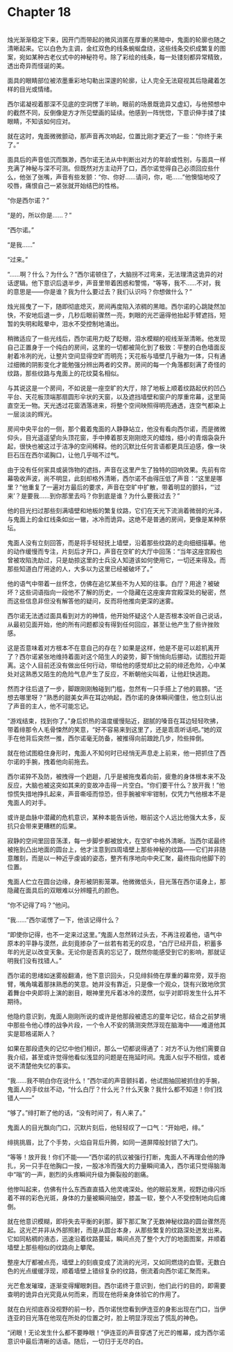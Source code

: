 # Chapter 18

<br>
烛光渐渐稳定下来，因开门而带起的微风消匿在厚重的黑暗中，鬼面的轮廓也随之清晰起来。它以白色为主调，金红双色的线条蜿蜒盘绕，这些线条交织成繁复的图案，宛如某种古老仪式中的神秘符号。除了彩绘的线条，每一处镂刻都异常精致，透出奇异而怪诞的美。

面具的眼睛部位被浓墨重彩地勾勒出深邃的轮廓，让人完全无法窥视其后隐藏着怎样的目光或情绪。

西尔诺凝视着那深不见底的空洞愣了半晌，眼前的场景既诡异又虚幻，与他预想中的截然不同，反倒像是方才所见壁画的延续。他感到一阵恍惚，下意识伸手揉了揉眼睛，不知该如何应对。

就在这时，鬼面微微颤动，那声音再次响起，位置比刚才更近了一些：“你终于来了。”

面具后的声音低沉而飘渺，西尔诺无法从中判断出对方的年龄或性别，与面具一样充满了神秘与深不可测。但既然对方主动开了口，西尔诺觉得自己必须回应些什么，他张了张嘴，声音有些发颤：“你、你好……请问，你，呃……”他懊恼地咬了咬唇，痛恨自己一紧张就开始结巴的性格。

“你是西尔诺？”

“是的，所以你是……？”

“西尔诺。”

“是我……”

“过来。”

“……啊？什么？为什么？”西尔诺顿住了，大脑拐不过弯来，无法理清这诡异的对话逻辑。他下意识后退半步，声音里带着困惑和警惕，“等等，我不……不对，我的意思是——你是谁？我为什么要过去？我们认识吗？你想做什么？”

烛光摇曳了一下，随即彻底熄灭，房间再度陷入浓稠的黑暗。西尔诺的心跳陡然加快，不安地后退一步，几秒后眼前骤然一亮，刺眼的光芒逼得他抬起手臂遮挡，短暂的失明和眩晕中，泪水不受控制地涌出。

稍微适应了一些光线后，西尔诺用力眨了眨眼，泪水模糊的视线渐渐清晰。他发现自己正置身于一个纯白的房间，这里的一切都被简化到了极致：平整的白色墙面反射着冷冽的光，让整片空间显得空旷而明亮；天花板与墙壁几乎融为一体，只有通过细微的阴影变化才能勉强分辨出两者的交界。房间的每一个角落都刻满了奇怪的纹路，那些纹路与鬼面上的花纹莫名相似。

与其说这是一个房间，不如说是一座空旷的大厅，除了地板上顺着纹路起伏的凹凸平台、天花板顶端那扇圆形伞状的天窗，以及遮挡墙壁和窗户的厚重帘幕，这里简直空无一物。天光透过花窗洒落进来，将整个空间映照得明亮通透，连空气都染上一层淡淡的辉光。

房间中央平台的一侧，那个戴着鬼面的人静静站立，他没有看向西尔诺，而是微微仰头，目光遥遥望向头顶花窗，手中捧着那支刚刚熄灭的蜡烛，细小的青烟袅袅升起，很快也被这过于洁净的空间稀释。他的沉默比任何言语都更具压迫感，像一块巨石压在西尔诺胸口，让他几乎喘不过气。

由于没有任何家具或装饰物的遮挡，声音在这里产生了独特的回响效果。先前有帘幕吸收声波，尚不明显，此刻却格外清晰，西尔诺不由得压低了声音：“这里是哪里？”他重复了一遍对方最后的要求，声音在空旷中扩散，带着明显的颤抖，“‘过来’？是要我……到你那里去吗？你到底是谁？为什么要我过去？”

他的目光扫过那些刻满墙壁和地板的繁复纹路，它们在天光下流淌着微弱的光泽，与鬼面上的金红线条如出一辙，冰冷而诡异。这绝不是普通的房间，更像是某种祭坛。

鬼面人没有立刻回答，而是将手轻轻抚上墙壁，沿着那些纹路的走向细细描摹。他的动作缓慢而专注，片刻后才开口，声音在空旷的大厅中回荡：“当年这座宫殿也曾被攻陷洗劫过，只是劫掠这里的士兵没人知道该如何使用它，一切还来得及。而那些知道白厅用途的人，大多以为这里已经被破坏了。”

他的语气中带着一丝怀念，仿佛在追忆某些不为人知的往事。白厅？用途？被破坏？这些词语指向一段他不了解的历史，一个隐藏在这座废弃宫殿深处的秘密，然而这些信息非但没有解答他的疑问，反而将他推向更深的迷雾。

西尔诺无法透过面具看到对方的神情，他开始怀疑这个人是否根本没听自己说话，从最初见面开始，他的所有问题都没有得到任何回应，甚至让他产生了些许挫败感。

这是否意味着对方根本不在意自己的存在？如果是这样，他是不是可以趁机离开了？西尔诺紧张地维持着面对这个陌生人的姿势，脚下悄悄向后挪动，试图拉开距离。这个人目前还没有做出任何行动，带给他的感觉却比之前的绯还危险，心中某处对这熟悉又陌生的危险气息产生了反应，不断朝他尖叫着，让他赶快逃跑。

然而才往后退了一步，脚跟刚刚触碰到门槛，忽然有一只手搭上了他的肩膀。“还想去哪里呀？”熟悉的甜美女声在耳边响起，西尔诺的身体瞬间僵住，他立刻认出了声音的主人，他不可能忘记。

“游戏结束，找到你了。”身后炽热的温度缓慢贴近，甜腻的嗓音在耳边轻轻吹拂，带着绯那令人毛骨悚然的笑意，“好不容易来到这里了，还是乖乖听话吧。”她的双手在他背后突然一推，西尔诺毫无防备，被推得向前踉跄几步，险些摔倒。

就在他试图稳住身形时，鬼面人不知何时已经悄无声息走上前来，他一把抓住了西尔诺的手腕，拽着他向前拖去。

西尔诺猝不及防，被拽得一个趔趄，几乎是被拖曳着向前，疲惫的身体根本来不及反应，大脑也被这突如其来的变故冲击得一片空白。“你们要干什么？放开我！”他惊慌失措地挣扎起来，声音嘶哑而惊恐，但手腕被牢牢钳制，仅凭力气他根本不是鬼面人的对手。

或许是血脉中潜藏的危机意识，某种本能告诉他，眼前这个人远比他强大太多，反抗只会带来更糟糕的后果。

寂静的空间里回音荡漾，每一步脚步都被放大，在空旷中格外清晰。当西尔诺最终被拖到凸出地面的圆台上，他才注意到四周墙壁上那些神秘的纹路——它们并非随意雕刻，而是以一种近乎虔诚的姿态，整齐有序地向中央汇聚，最终指向他脚下的位置。

鬼面人伫立在圆台边缘，身形被阴影笼罩。他微微低头，目光落在西尔诺身上，那隐藏在面具后的双眼难以分辨瞳孔的颜色。

“你不记得了吗？”他问。

“我……”西尔诺愣了一下，他该记得什么？

“即使你记得，也不一定来过这里。”鬼面人忽然转过头去，不再注视着他，语气中原本的平静与漠然，此刻竟掺杂了一丝若有若无的叹息，“白厅已经开启，积蓄多年的光足以改变天象。无论你是否真的忘记了，既然你能感受到它的影响，那就证明我们没有找错人。”

西尔诺的思绪如迷雾般翻涌，他下意识回头，只见绯斜倚在厚重的幕帘旁，双手抱臂，嘴角噙着那抹熟悉的笑意。她并没有靠近，只是像一个观众，饶有兴致地欣赏着舞台中央即将上演的剧目，眼神里充斥着冰冷的漠然，似乎对即将发生什么并不期待。

他隐约意识到，鬼面人刚刚所说的或许是他那段被遗忘的童年记忆，结合之前梦境中那些令他心悸的战争片段，一个令人不安的猜测突然浮现在脑海中——难道他其实是耶格诺斯人？

如果在那段遗失的记忆中他们相识，那么一切都说得通了：对方不认为他们需要自我介绍，甚至或许觉得他看似浅显的问题是在拖延时间。鬼面人似乎不相信，或者说不清楚他失忆的事实。

“我……我不明白你在说什么！”西尔诺的声音颤抖着，他试图抽回被抓住的手腕，鬼面人的手纹丝不动，“什么白厅？什么光？什么天象？我什么都不知道！你们找错人——”

“够了。”绯打断了他的话，“没有时间了，有人来了。”

鬼面人的目光飘向门口，沉默片刻后，他轻轻叹了一口气：“开始吧，绯。”

绯挑挑眉，比了个手势，火焰自背后升腾，如同一道屏障般封锁了大门。

“等等！放开我！你们不能——”西尔诺的抗议被强行打断，鬼面人不再理会他的挣扎，另一只手在他胸口一按，一股冰冷而强大的力量瞬间涌入，西尔诺只觉得脑海中“嗡”的一声，剧烈的头疼瞬间升级为撕裂般的剧痛。

他惨叫起来，仿佛有什么东西直直插入他灵魂深处。他的眼前发黑，视野边缘闪烁着不祥的彩色光斑，身体的力量被瞬间抽空，膝盖一软，整个人不受控制地向后瘫倒。

就在他意识模糊，即将失去平衡的刹那，脚下那汇聚了无数神秘纹路的圆台骤然亮起。这光芒并非从外部照射，而是从圆台本身，从那些繁复的纹路深处迸发出来。它如同粘稠的液态，迅速沿着纹路蔓延，瞬间点亮了整个大厅的地面图案，并顺着墙壁上那些相似的纹路向上攀爬。

整座大厅都被点亮，墙壁上的刻痕变成了流淌的光河，又如同燃烧的血管。无数白色的光点缓缓浮现，顺着墙壁上错综复杂的纹路，倒流着向西尔诺汇聚而来。

光芒愈发璀璨，逐渐变得耀眼刺目。西尔诺终于意识到，他们此行的目的，即需要查明的诡异白光究竟从何而来，而现在他将亲身体验它的作用了。

就在白光彻底吞没视野的前一秒，西尔诺恍惚看到伊连亚的身影出现在门口，当伊连亚的目光落在他现在所处的位置之时，脸上明显浮现出了慌乱的神色。

“闭眼！无论发生什么都不要睁眼！”伊连亚的声音穿透了光芒的帷幕，成为西尔诺意识中最后清晰的话语。随后，一切归于无尽的白。
